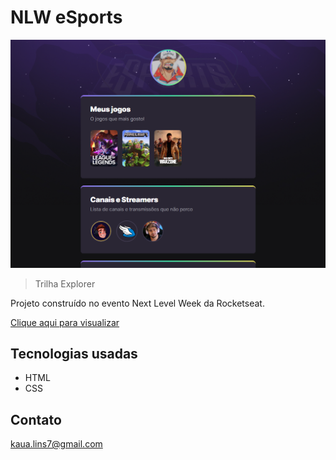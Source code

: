 # NLW eSports 

![preview](.github/preview-nlw.png)

> Trilha Explorer

Projeto construído no evento Next Level Week da Rocketseat.

[Clique aqui para visualizar](https://kaua-lins.github.io/project-nlw)

## Tecnologias usadas

- HTML
- CSS

## Contato

kaua.lins7@gmail.com    
